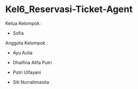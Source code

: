 # Kel6_Reservasi-Ticket-Agent
Ketua Kelompok :
- Sofia

Anggota Kelompok :
- Ayu Aulia

- Dhaifina Alifa Putri

- Putri Ulfayani

- Siti Nurrahmasita
